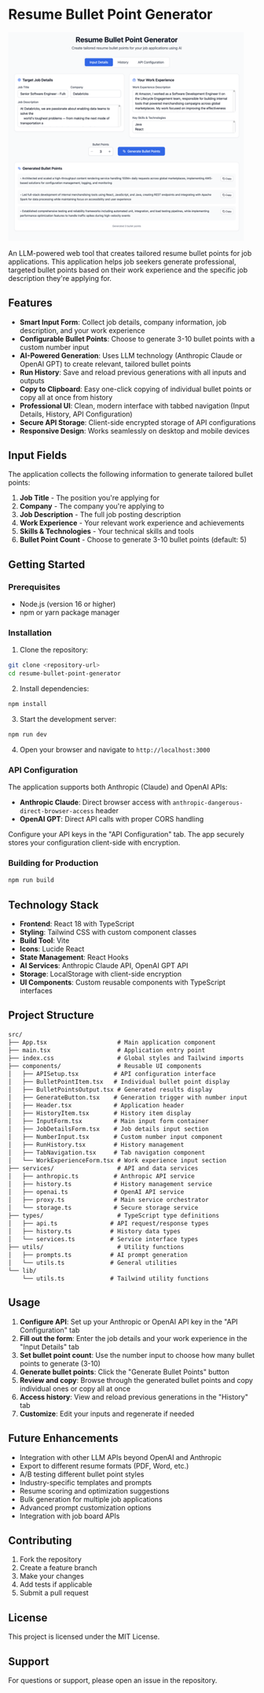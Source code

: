 # Resume Bullet Point Generator

<img src="docs/screenshot.png" alt="Screenshot of the application" width="480">

An LLM-powered web tool that creates tailored resume bullet points for job applications. This application helps job seekers generate professional, targeted bullet points based on their work experience and the specific job description they're applying for.

## Features

- **Smart Input Form**: Collect job details, company information, job description, and your work experience
- **Configurable Bullet Points**: Choose to generate 3-10 bullet points with a custom number input
- **AI-Powered Generation**: Uses LLM technology (Anthropic Claude or OpenAI GPT) to create relevant, tailored bullet points
- **Run History**: Save and reload previous generations with all inputs and outputs
- **Copy to Clipboard**: Easy one-click copying of individual bullet points or copy all at once from history
- **Professional UI**: Clean, modern interface with tabbed navigation (Input Details, History, API Configuration)
- **Secure API Storage**: Client-side encrypted storage of API configurations
- **Responsive Design**: Works seamlessly on desktop and mobile devices

## Input Fields

The application collects the following information to generate tailored bullet points:

1. **Job Title** - The position you're applying for
2. **Company** - The company you're applying to
3. **Job Description** - The full job posting description
4. **Work Experience** - Your relevant work experience and achievements
5. **Skills & Technologies** - Your technical skills and tools
6. **Bullet Point Count** - Choose to generate 3-10 bullet points (default: 5)

## Getting Started

### Prerequisites

- Node.js (version 16 or higher)
- npm or yarn package manager

### Installation

1. Clone the repository:
```bash
git clone <repository-url>
cd resume-bullet-point-generator
```

2. Install dependencies:
```bash
npm install
```

3. Start the development server:
```bash
npm run dev
```

4. Open your browser and navigate to `http://localhost:3000`

### API Configuration

The application supports both Anthropic (Claude) and OpenAI APIs:

- **Anthropic Claude**: Direct browser access with `anthropic-dangerous-direct-browser-access` header
- **OpenAI GPT**: Direct API calls with proper CORS handling

Configure your API keys in the "API Configuration" tab. The app securely stores your configuration client-side with encryption.

### Building for Production

```bash
npm run build
```

## Technology Stack

- **Frontend**: React 18 with TypeScript
- **Styling**: Tailwind CSS with custom component classes
- **Build Tool**: Vite
- **Icons**: Lucide React
- **State Management**: React Hooks
- **AI Services**: Anthropic Claude API, OpenAI GPT API
- **Storage**: LocalStorage with client-side encryption
- **UI Components**: Custom reusable components with TypeScript interfaces

## Project Structure

```
src/
├── App.tsx                    # Main application component
├── main.tsx                   # Application entry point
├── index.css                  # Global styles and Tailwind imports
├── components/                # Reusable UI components
│   ├── APISetup.tsx          # API configuration interface
│   ├── BulletPointItem.tsx   # Individual bullet point display
│   ├── BulletPointsOutput.tsx # Generated results display
│   ├── GenerateButton.tsx    # Generation trigger with number input
│   ├── Header.tsx            # Application header
│   ├── HistoryItem.tsx       # History item display
│   ├── InputForm.tsx         # Main input form container
│   ├── JobDetailsForm.tsx    # Job details input section
│   ├── NumberInput.tsx       # Custom number input component
│   ├── RunHistory.tsx        # History management
│   ├── TabNavigation.tsx     # Tab navigation component
│   └── WorkExperienceForm.tsx # Work experience input section
├── services/                  # API and data services
│   ├── anthropic.ts          # Anthropic API service
│   ├── history.ts            # History management service
│   ├── openai.ts             # OpenAI API service
│   ├── proxy.ts              # Main service orchestrator
│   └── storage.ts            # Secure storage service
├── types/                     # TypeScript type definitions
│   ├── api.ts               # API request/response types
│   ├── history.ts           # History data types
│   └── services.ts          # Service interface types
├── utils/                     # Utility functions
│   ├── prompts.ts           # AI prompt generation
│   └── utils.ts             # General utilities
└── lib/
    └── utils.ts             # Tailwind utility functions
```

## Usage

1. **Configure API**: Set up your Anthropic or OpenAI API key in the "API Configuration" tab
2. **Fill out the form**: Enter the job details and your work experience in the "Input Details" tab
3. **Set bullet point count**: Use the number input to choose how many bullet points to generate (3-10)
4. **Generate bullet points**: Click the "Generate Bullet Points" button
5. **Review and copy**: Browse through the generated bullet points and copy individual ones or copy all at once
6. **Access history**: View and reload previous generations in the "History" tab
7. **Customize**: Edit your inputs and regenerate if needed

## Future Enhancements

- Integration with other LLM APIs beyond OpenAI and Anthropic
- Export to different resume formats (PDF, Word, etc.)
- A/B testing different bullet point styles
- Industry-specific templates and prompts
- Resume scoring and optimization suggestions
- Bulk generation for multiple job applications
- Advanced prompt customization options
- Integration with job board APIs

## Contributing

1. Fork the repository
2. Create a feature branch
3. Make your changes
4. Add tests if applicable
5. Submit a pull request

## License

This project is licensed under the MIT License.

## Support

For questions or support, please open an issue in the repository. 